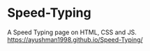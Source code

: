 # Speed-Typing
A Speed Typing page on HTML, CSS and JS.
https://ayushman1998.github.io/Speed-Typing/
